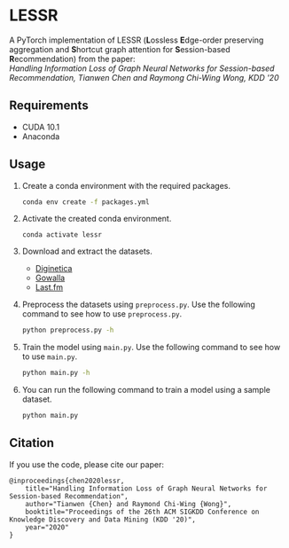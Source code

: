 # LESSR
A PyTorch implementation of LESSR (**L**ossless **E**dge-order preserving aggregation and **S**hortcut graph attention for **S**ession-based **R**ecommendation) from the paper:  
_Handling Information Loss of Graph Neural Networks for Session-based Recommendation, Tianwen Chen and Raymong Chi-Wing Wong, KDD '20_

## Requirements
- CUDA 10.1
- Anaconda

## Usage
1. Create a conda environment with the required packages.
    ```sh
    conda env create -f packages.yml
    ```

2. Activate the created conda environment.
    ```
    conda activate lessr
    ```

3. Download and extract the datasets.
    - [Diginetica](https://cikm2016.cs.iupui.edu/cikm-cup/)
    - [Gowalla](https://snap.stanford.edu/data/loc-Gowalla.html)
    - [Last.fm](http://ocelma.net/MusicRecommendationDataset/lastfm-1K.html)

4. Preprocess the datasets using `preprocess.py`. Use the following command to see how to use `preprocess.py`.
    ```sh
    python preprocess.py -h
    ```

5. Train the model using `main.py`. Use the following command to see how to use `main.py`.
    ```sh
    python main.py -h
    ```

6. You can run the following command to train a model using a sample dataset.
    ```sh
    python main.py
    ```

## Citation
If you use the code, please cite our paper:
```
@inproceedings{chen2020lessr,
    title="Handling Information Loss of Graph Neural Networks for Session-based Recommendation",
    author="Tianwen {Chen} and Raymond Chi-Wing {Wong}",
    booktitle="Proceedings of the 26th ACM SIGKDD Conference on Knowledge Discovery and Data Mining (KDD '20)",
    year="2020"
}
```
